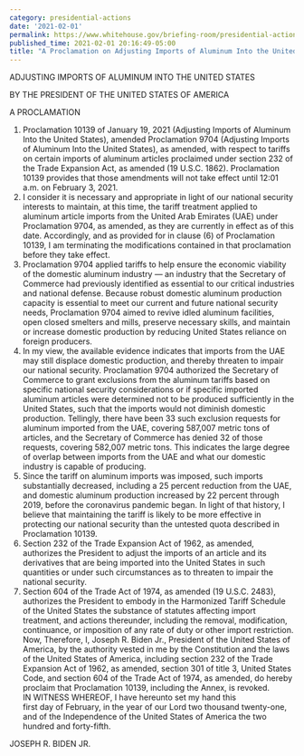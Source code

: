 ```yaml
---
category: presidential-actions
date: '2021-02-01'
permalink: https://www.whitehouse.gov/briefing-room/presidential-actions/2021/02/01/a-proclamation-on-adjusting-imports-of-aluminum-into-the-united-states/
published_time: 2021-02-01 20:16:49-05:00
title: "A Proclamation on Adjusting Imports of Aluminum Into the United\_States"
---
```

 
ADJUSTING IMPORTS OF ALUMINUM INTO THE UNITED STATES

BY THE PRESIDENT OF THE UNITED STATES OF AMERICA

A PROCLAMATION

1.  Proclamation 10139 of January 19, 2021 (Adjusting Imports of
    Aluminum Into the United States), amended Proclamation 9704
    (Adjusting Imports of Aluminum Into the United States), as amended,
    with respect to tariffs on certain imports of aluminum articles
    proclaimed under section 232 of the Trade Expansion Act, as amended
    (19 U.S.C. 1862). Proclamation 10139 provides that those amendments
    will not take effect until 12:01 a.m. on February 3, 2021.
2.  I consider it is necessary and appropriate in light of our national
    security interests to maintain, at this time, the tariff treatment
    applied to aluminum article imports from the United Arab Emirates
    (UAE) under Proclamation 9704, as amended, as they are currently in
    effect as of this date. Accordingly, and as provided for in
    clause (6) of Proclamation 10139, I am terminating the modifications
    contained in that proclamation before they take effect.
3.  Proclamation 9704 applied tariffs to help ensure the economic
    viability of the domestic aluminum industry — an industry that the
    Secretary of Commerce had previously identified as essential to our
    critical industries and national defense. Because robust domestic
    aluminum production capacity is essential to meet our current and
    future national security needs, Proclamation 9704 aimed to revive
    idled aluminum facilities, open closed smelters and mills, preserve
    necessary skills, and maintain or increase domestic production by
    reducing United States reliance on foreign producers.
4.  In my view, the available evidence indicates that imports from the
    UAE may still displace domestic production, and thereby threaten to
    impair our national security. Proclamation 9704 authorized the
    Secretary of Commerce to grant exclusions from the aluminum tariffs
    based on specific national security considerations or if specific
    imported aluminum articles were determined not to be produced
    sufficiently in the United States, such that the imports would not
    diminish domestic production. Tellingly, there have been 33 such
    exclusion requests for aluminum imported from the UAE, covering
    587,007 metric tons of articles, and the Secretary of Commerce has
    denied 32 of those requests, covering 582,007 metric tons. This
    indicates the large degree of overlap between imports from the UAE
    and what our domestic industry is capable of producing.
5.  Since the tariff on aluminum imports was imposed, such imports
    substantially decreased, including a 25 percent reduction from the
    UAE, and domestic aluminum production increased by 22 percent
    through 2019, before the coronavirus pandemic began. In light of
    that history, I believe that maintaining the tariff is likely to be
    more effective in protecting our national security than the untested
    quota described in Proclamation 10139.
6.  Section 232 of the Trade Expansion Act of 1962, as amended,
    authorizes the President to adjust the imports of an article and its
    derivatives that are being imported into the United States in such
    quantities or under such circumstances as to threaten to impair the
    national security.
7.  Section 604 of the Trade Act of 1974, as amended (19 U.S.C. 2483),
    authorizes the President to embody in the Harmonized Tariff Schedule
    of the United States the substance of statutes affecting import
    treatment, and actions thereunder, including the removal,
    modification, continuance, or imposition of any rate of duty or
    other import restriction.  
    Now, Therefore, I, Joseph R. Biden Jr., President of the United
    States of America, by the authority vested in me by the Constitution
    and the laws of the United States of America, including section 232
    of the Trade Expansion Act of 1962, as amended, section 301 of title
    3, United States Code, and section 604 of the Trade Act of 1974, as
    amended, do hereby proclaim that Proclamation 10139, including the
    Annex, is revoked.  
    IN WITNESS WHEREOF, I have hereunto set my hand this  
    first day of February, in the year of our Lord two thousand
    twenty-one, and of the Independence of the United States of America
    the two hundred and forty-fifth.

JOSEPH R. BIDEN JR.
